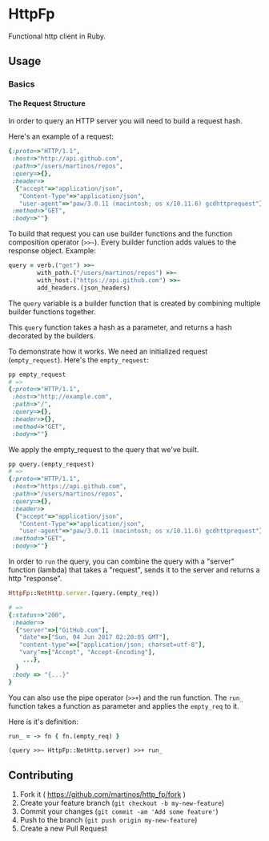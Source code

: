 # HttpFp

Functional http client in Ruby.

## Usage

### Basics 

#### The Request Structure

In order to query an HTTP server you will need to build a request hash.

Here's an example of a request:

```ruby
{:proto=>"HTTP/1.1",
 :host=>"http://api.github.com",
 :path=>"/users/martinos/repos",
 :query=>{},
 :header=>
  {"accept"=>"application/json",
   "Content-Type"=>"application/json",
   "user-agent"=>"paw/3.0.11 (macintosh; os x/10.11.6) gcdhttprequest"},
 :method=>"GET",
 :body=>""}
```

To build that request you can use builder functions and the function composition operator (`>>~`). Every builder function adds values to the response object.  Example: 

```ruby
query = verb.("get") >>~ 
        with_path.("/users/martinos/repos") >>~ 
        with_host.("https://api.github.com") >>~ 
        add_headers.(json_headers)
```
The `query` variable is a builder function that is created by combining multiple builder functions together.

This `query` function takes a hash as a parameter, and returns a hash decorated by the builders.
 
To demonstrate how it works. We need an initialized request (`empty_request`). Here's the `empty_request`:

```ruby
pp empty_request
# => 
{:proto=>"HTTP/1.1",
 :host=>"http://example.com",
 :path=>"/",
 :query=>{},
 :header=>{},
 :method=>"GET",
 :body=>""}
```

We apply the empty_request to the query that we've built.
```ruby
pp query.(empty_request)
# => 
{:proto=>"HTTP/1.1",
 :host=>"https://api.github.com",
 :path=>"/users/martinos/repos",
 :query=>{},
 :header=>
  {"accept"=>"application/json",
   "Content-Type"=>"application/json",
   "user-agent"=>"paw/3.0.11 (macintosh; os x/10.11.6) gcdhttprequest"},
 :method=>"GET",
 :body=>""}
```
In order to `run` the query, you can combine the query with a "server" function (lambda) that takes a "request", sends it to the server and returns a http "response".

```ruby
HttpFp::NetHttp.server.(query.(empty_req))

# => 
{:status=>"200",
 :header=>
  {"server"=>["GitHub.com"],
   "date"=>["Sun, 04 Jun 2017 02:20:05 GMT"],
   "content-type"=>["application/json; charset=utf-8"],
   "vary"=>["Accept", "Accept-Encoding"], 
    ...},
  }
 :body => "{...}"
}

```

You can also use the pipe operator (`>>+`) and the run function. The `run_` function takes a function as parameter and applies the `empty_req` to it.

Here is it's definition:
```ruby
run_ = -> fn { fn.(empty_req) }
```

```run
(query >>~ HttpFp::NetHttp.server) >>+ run_
```


## Contributing

1. Fork it ( https://github.com/martinos/http_fp/fork )
2. Create your feature branch (`git checkout -b my-new-feature`)
3. Commit your changes (`git commit -am 'Add some feature'`)
4. Push to the branch (`git push origin my-new-feature`)
5. Create a new Pull Request
